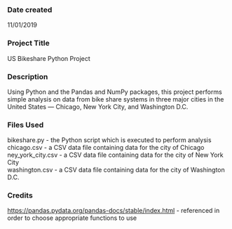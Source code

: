 ### Date created
11/01/2019

### Project Title
US Bikeshare Python Project

### Description
Using Python and the Pandas and NumPy packages, this project performs simple analysis on data from bike share systems in three major cities in the United States — Chicago, New York City, and Washington D.C.

### Files Used
bikeshare.py - the Python script which is executed to perform analysis  
chicago.csv - a CSV data file containing data for the city of Chicago  
ney_york_city.csv - a CSV data file containing data for the city of New York City  
washington.csv - a CSV data file containing data for the city of Washington D.C.  

### Credits
https://pandas.pydata.org/pandas-docs/stable/index.html - referenced in order to choose appropriate functions to use

